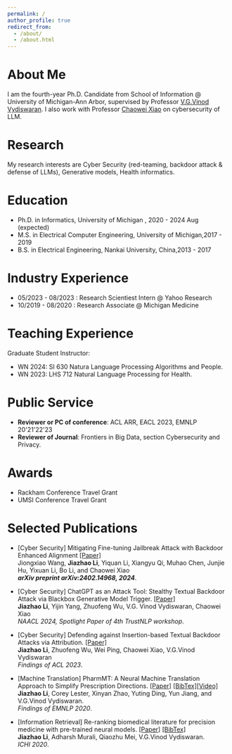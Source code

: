 ```yaml
---
permalink: /
author_profile: true
redirect_from: 
  - /about/
  - /about.html
---
```


<!-- ![ ](https://jiazhaoli.github.io/images/avatar.jpg) -->


# About Me
I am the fourth-year Ph.D. Candidate from School of Information @ University of Michigan-Ann Arbor,  supervised by Professor [V.G.Vinod Vydiswaran](http://www-personal.umich.edu/~vgvinodv/).  I also work with Professor [Chaowei Xiao](https://xiaocw11.github.io/) on cybersecurity of LLM.

# Research
My research interests are Cyber Security (red-teaming, backdoor attack & defense of LLMs), Generative models, Health informatics.

# Education

* Ph.D. in Informatics, University of Michigan , 2020 - 2024 Aug (expected)
* M.S. in Electrical Computer Engineering, University of Michigan,2017 - 2019
* B.S. in Electrical Engineering, Nankai University, China,2013 - 2017

# Industry Experience
* 05/2023 - 08/2023 : Research Scientiest Intern @ Yahoo Research
* 10/2019 - 08/2020 : Research Associate @ Michigan Medicine

# Teaching Experience
  Graduate Student Instructor:<br>
 * WN 2024: SI 630 Natura Language Processing Algorithms and People. <br>
 * WN 2023: LHS 712 Natural Language Processing for Health. <br>

# Public Service

 * <b>Reviewer or PC of conference</b>: ACL ARR, EACL 2023, EMNLP 20'21'22'23<br>
 * <b>Reviewer of Journal</b>: Frontiers in Big Data, section Cybersecurity and Privacy. <br>

# Awards 

 * Rackham Conference Travel Grant <br>
 * UMSI Conference Travel Grant <br>

# Selected Publications


* [Cyber Security] Mitigating Fine-tuning Jailbreak Attack with Backdoor Enhanced Alignment [[Paper]](https://arxiv.org/abs/2402.14968) <br> 
Jiongxiao Wang, <b>Jiazhao Li</b>, Yiquan Li, Xiangyu Qi, Muhao Chen, Junjie Hu, Yixuan Li, Bo Li, and Chaowei Xiao <br>
<i><b>arXiv preprint arXiv:2402.14968, 2024</b></i>.<br>


* [Cyber Security] ChatGPT as an Attack Tool: Stealthy Textual Backdoor Attack via Blackbox Generative Model Trigger. [[Paper]](https://aclanthology.org/2024.naacl-long.165.pdf) <br> 
<b>Jiazhao Li</b>, Yijin Yang, Zhuofeng Wu, V.G. Vinod Vydiswaran, Chaowei Xiao <br>
<i>NAACL 2024, Spotlight Paper of 4th TrustNLP workshop</i>.<br>


* [Cyber Security] Defending against Insertion-based Textual Backdoor Attacks via Attribution. [[Paper]](https://aclanthology.org/2023.findings-acl.561/) <br> 
<b>Jiazhao Li</b>, Zhuofeng Wu, Wei Ping, Chaowei Xiao, V.G.Vinod Vydiswaran <br>
<i>Findings of ACL 2023</i>.<br>

* [Machine Translation] PharmMT: A Neural Machine Translation Approach to Simplify Prescription Directions. [[Paper]](https://www.aclweb.org/anthology/2020.findings-emnlp.251.pdf) [[BibTex]](https://jiazhaoli.github.io/files/2020/EMNLP/PharmMT.txt)[[Video]](https://slideslive.com/38940180/pharmmt-a-neural-machine-translation-approach-to-simplify-prescription-directions?) <br> 
<b>Jiazhao Li</b>, Corey Lester, Xinyan Zhao, Yuting Ding, Yun Jiang, and V.G.Vinod Vydiswaran. <br>
<i>Findings of EMNLP 2020</i>.<br>


* [Information Retrieval] Re-ranking biomedical literature for precision medicine with pre-trained neural models. [[Paper]](https://jiazhaoli.github.io/files/2020/ICHI/ICHI2020_Re-ranking.pdf) [[BibTex]](https://jiazhaoli.github.io/files/2020/ICHI/ICHI.txt)<br>
<b>Jiazhao Li</b>, Adharsh Murali, Qiaozhu Mei, V.G.Vinod Vydiswaran. <br>
<i>ICHI 2020</i>.<br>





<!---Experience--->
